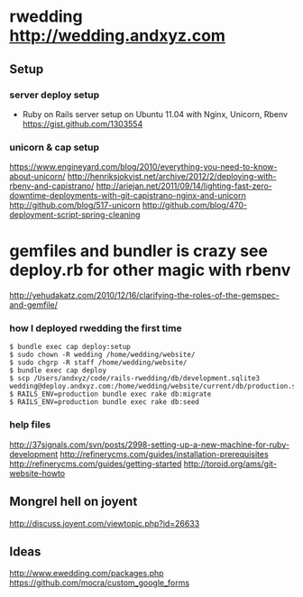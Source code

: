# rwedding  http://wedding.andxyz.com


## Setup

### server deploy setup
- Ruby on Rails server setup on Ubuntu 11.04 with Nginx, Unicorn, Rbenv
https://gist.github.com/1303554
### unicorn & cap setup
https://www.engineyard.com/blog/2010/everything-you-need-to-know-about-unicorn/
http://henriksjokvist.net/archive/2012/2/deploying-with-rbenv-and-capistrano/
http://ariejan.net/2011/09/14/lighting-fast-zero-downtime-deployments-with-git-capistrano-nginx-and-unicorn
http://github.com/blog/517-unicorn
http://github.com/blog/470-deployment-script-spring-cleaning
# gemfiles and bundler is crazy see deploy.rb for other magic with rbenv
http://yehudakatz.com/2010/12/16/clarifying-the-roles-of-the-gemspec-and-gemfile/

### how I deployed rwedding the first time
	$ bundle exec cap deploy:setup
	$ sudo chown -R wedding /home/wedding/website/
	$ sudo chgrp -R staff /home/wedding/website/
	$ bundle exec cap deploy
	$ scp /Users/andxyz/code/rails-rwedding/db/development.sqlite3 wedding@deploy.andxyz.com:/home/wedding/website/current/db/production.sqlite3
	$ RAILS_ENV=production bundle exec rake db:migrate
	$ RAILS_ENV=production bundle exec rake db:seed

### help files
http://37signals.com/svn/posts/2998-setting-up-a-new-machine-for-ruby-development
http://refinerycms.com/guides/installation-prerequisites
http://refinerycms.com/guides/getting-started
http://toroid.org/ams/git-website-howto



## Mongrel hell on joyent
http://discuss.joyent.com/viewtopic.php?id=26633





## Ideas 
http://www.ewedding.com/packages.php
https://github.com/mocra/custom_google_forms
